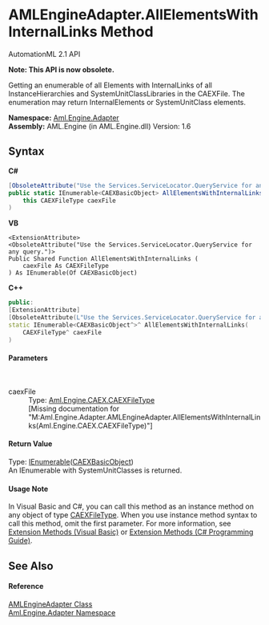 # AMLEngineAdapter.AllElementsWithInternalLinks Method 
AutomationML 2.1 API 

**Note: This API is now obsolete.**

Getting an enumerable of all Elements with InternalLinks of all InstanceHierarchies and SystemUnitClassLibraries in the CAEXFile. The enumeration may return InternalElements or SystemUnitClass elements.

**Namespace:**&nbsp;<a href="N_Aml_Engine_Adapter">Aml.Engine.Adapter</a><br />**Assembly:**&nbsp;AML.Engine (in AML.Engine.dll) Version: 1.6

## Syntax

**C#**<br />
``` C#
[ObsoleteAttribute("Use the Services.ServiceLocator.QueryService for any query.")]
public static IEnumerable<CAEXBasicObject> AllElementsWithInternalLinks(
	this CAEXFileType caexFile
)
```

**VB**<br />
``` VB
<ExtensionAttribute>
<ObsoleteAttribute("Use the Services.ServiceLocator.QueryService for any query.")>
Public Shared Function AllElementsWithInternalLinks ( 
	caexFile As CAEXFileType
) As IEnumerable(Of CAEXBasicObject)
```

**C++**<br />
``` C++
public:
[ExtensionAttribute]
[ObsoleteAttribute(L"Use the Services.ServiceLocator.QueryService for any query.")]
static IEnumerable<CAEXBasicObject^>^ AllElementsWithInternalLinks(
	CAEXFileType^ caexFile
)
```


#### Parameters
&nbsp;<dl><dt>caexFile</dt><dd>Type: <a href="T_Aml_Engine_CAEX_CAEXFileType">Aml.Engine.CAEX.CAEXFileType</a><br />\[Missing <param name="caexFile"/> documentation for "M:Aml.Engine.Adapter.AMLEngineAdapter.AllElementsWithInternalLinks(Aml.Engine.CAEX.CAEXFileType)"\]</dd></dl>

#### Return Value
Type: <a href="https://docs.microsoft.com/dotnet/api/system.collections.generic.ienumerable-1" target="_parent" rel="noopener noreferrer">IEnumerable</a>(<a href="T_Aml_Engine_CAEX_CAEXBasicObject">CAEXBasicObject</a>)<br />An IEnumerable with SystemUnitClasses is returned.

#### Usage Note
In Visual Basic and C#, you can call this method as an instance method on any object of type <a href="T_Aml_Engine_CAEX_CAEXFileType">CAEXFileType</a>. When you use instance method syntax to call this method, omit the first parameter. For more information, see <a href="https://docs.microsoft.com/dotnet/visual-basic/programming-guide/language-features/procedures/extension-methods" target="_blank" rel="noopener noreferrer">Extension Methods (Visual Basic)</a> or <a href="https://docs.microsoft.com/dotnet/csharp/programming-guide/classes-and-structs/extension-methods" target="_blank" rel="noopener noreferrer">Extension Methods (C# Programming Guide)</a>.

## See Also


#### Reference
<a href="T_Aml_Engine_Adapter_AMLEngineAdapter">AMLEngineAdapter Class</a><br /><a href="N_Aml_Engine_Adapter">Aml.Engine.Adapter Namespace</a><br />